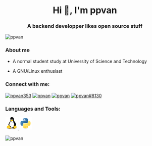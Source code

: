 <h1 align="center">Hi 👋, I'm ppvan</h1>
<h3 align="center">A backend developper likes open source stuff</h3>

<p align="left"> <img src="https://komarev.com/ghpvc/?username=ppvan&label=Profile%20views&color=0e75b6&style=flat" alt="ppvan" /> </p>

<h3 align="left">About me</h3>

- A normal student study at University of Science and Technology

- A GNU/Linux enthusiast
<h3 align="left">Connect with me:</h3>
<p align="left">
<a href="https://fb.com/ppvan353" target="blank"><img align="center" src="https://raw.githubusercontent.com/rahuldkjain/github-profile-readme-generator/master/src/images/icons/Social/facebook.svg" alt="ppvan353" height="30" width="40" /></a>
<a href="https://www.youtube.com/c/ppvan" target="blank"><img align="center" src="https://raw.githubusercontent.com/rahuldkjain/github-profile-readme-generator/master/src/images/icons/Social/youtube.svg" alt="ppvan" height="30" width="40" /></a>
<a href="https://www.leetcode.com/ppvan" target="blank"><img align="center" src="https://raw.githubusercontent.com/rahuldkjain/github-profile-readme-generator/master/src/images/icons/Social/leet-code.svg" alt="ppvan" height="30" width="40" /></a>
<a href="https://discord.gg/ppvan#8130" target="blank"><img align="center" src="https://raw.githubusercontent.com/rahuldkjain/github-profile-readme-generator/master/src/images/icons/Social/discord.svg" alt="ppvan#8130" height="30" width="40" /></a>
</p>

<h3 align="left">Languages and Tools:</h3>
<p align="left">

<a href="https://www.linux.org/" target="_blank" rel="noreferrer"> <img src="https://raw.githubusercontent.com/devicons/devicon/master/icons/linux/linux-original.svg" alt="linux" width="40" height="40"/> </a> <a href="https://www.python.org" target="_blank" rel="noreferrer"> <img src="https://raw.githubusercontent.com/devicons/devicon/master/icons/python/python-original.svg" alt="python" width="40" height="40"/> </a>

<p><img align="center" src="https://github-readme-streak-stats.herokuapp.com/?user=ppvan&theme=dark" alt="ppvan" /></p>
